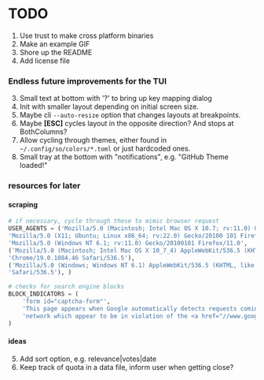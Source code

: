 # TODO

1. Use trust to make cross platform binaries
2. Make an example GIF
3. Shore up the README
4. Add license file

### Endless future improvements for the TUI
3. Small text at bottom with '?' to bring up key mapping dialog
1. Init with smaller layout depending on initial screen size.
2. Maybe cli `--auto-resize` option that changes layouts at breakpoints.
5. Maybe **[ESC]** cycles layout in the opposite direction? And stops at
   BothColumns?
6. Allow cycling through themes, either found in `~/.config/so/colors/*.toml`
    or just hardcoded ones.
7. Small tray at the bottom with "notifications", e.g. "GitHub Theme loaded!"

### resources for later

#### scraping
```python
# if necessary, cycle through these to mimic browser request
USER_AGENTS = ('Mozilla/5.0 (Macintosh; Intel Mac OS X 10.7; rv:11.0) Gecko/20100101 Firefox/11.0',
'Mozilla/5.0 (X11; Ubuntu; Linux x86_64; rv:22.0) Gecko/20100 101 Firefox/22.0',
'Mozilla/5.0 (Windows NT 6.1; rv:11.0) Gecko/20100101 Firefox/11.0',
('Mozilla/5.0 (Macintosh; Intel Mac OS X 10_7_4) AppleWebKit/536.5 (KHTML, like Gecko) '
'Chrome/19.0.1084.46 Safari/536.5'),
('Mozilla/5.0 (Windows; Windows NT 6.1) AppleWebKit/536.5 (KHTML, like Gecko) Chrome/19.0.1084.46'
'Safari/536.5'), )

# checks for search engine blocks
BLOCK_INDICATORS = (
    'form id="captcha-form"',
    'This page appears when Google automatically detects requests coming from your computer '
    'network which appear to be in violation of the <a href="//www.google.com/policies/terms/">Terms of Service'
)
```

#### ideas
5. Add sort option, e.g. relevance|votes|date
8. Keep track of quota in a data file, inform user when getting close?
